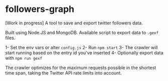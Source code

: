 # followers-graph
[Work in progress]
A tool to save and export twitter followers data.

Built using Node.JS and MongoDB. Available script to export data to `.gexf` files.

1- Set the env vars or alter `config.js`
2- Run `npm start`
3- The crawler will start running based on the entry id you've inserted
4- Optionally export data with `npm run gexf`

The crawler optimizes for the maximum requests possible in the shortest time span, taking the Twitter API rate limits into account.
